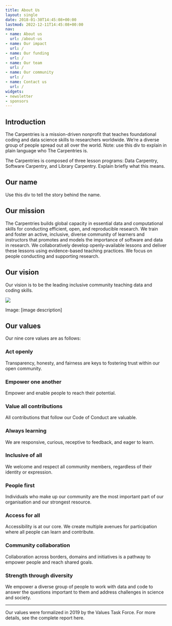 ```yaml
---
title: About Us
layout: single
date: 2018-01-30T14:45:08+00:00
lastmod: 2022-12-11T14:45:08+00:00
nav:
- name: About us
  url: /about-us
- name: Our impact
  url: /
- name: Our funding
  url: /
- name: Our team
  url: /
- name: Our community
  url: /
- name: Contact us
  url: /
widgets:
- newsletter
- sponsors
---
```




## Introduction

The Carpentries is a mission-driven nonprofit that teaches foundational coding and data science skills to researchers worldwide. We’re a diverse group of people spread out all over the world. Note: use this div to explain in plain language who The Carpentries is.

The Carpentries is composed of three lesson programs: Data Carpentry, Software Carpentry, and Library Carpentry. Explain briefly what this means.

## Our name

Use this div to tell the story behind the name.

## Our mission

The Carpentries builds global capacity in essential data and computational skills for conducting efficient, open, and reproducible research. We train and foster an active, inclusive, diverse community of learners and instructors that promotes and models the importance of software and data in research. We collaboratively develop openly-available lessons and deliver these lessons using evidence-based teaching practices. We focus on people conducting and supporting research.

## Our vision

Our vision is to be the leading inclusive community teaching data and coding skills.

![](/assets/about-us.png)

Image: \[image description\]

## Our values

Our nine core values are as follows:

### Act openly

Transparency, honesty, and fairness are keys to fostering trust within our open community.

### Empower one another

Empower and enable people to reach their potential.

### Value all contributions

All contributions that follow our Code of Conduct are valuable.

### Always learning

We are responsive, curious, receptive to feedback, and eager to learn.

### Inclusive of all

We welcome and respect all community members, regardless of their identity or expression.

### People first

Individuals who make up our community are the most important part of our organisation and our strongest resource.

### Access for all

Accessibility is at our core. We create multiple avenues for participation where all people can learn and contribute.

### Community collaboration

Collaboration across borders, domains and initiatives is a pathway to empower people and reach shared goals.

### Strength through diversity

We empower a diverse group of people to work with data and code to answer the questions important to them and address challenges in science and society.

* * *

Our values were formalized in 2019 by the Values Task Force. For more details, see the complete report here.